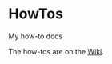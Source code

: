 # HowTos
My how-to docs

The how-tos are on the <a href="https://github.com/jbilander/HowTos/wiki">Wiki</a>.
